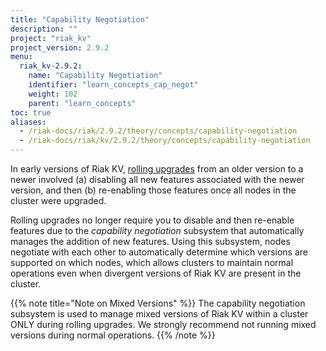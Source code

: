 ```yaml
---
title: "Capability Negotiation"
description: ""
project: "riak_kv"
project_version: 2.9.2
menu:
  riak_kv-2.9.2:
    name: "Capability Negotiation"
    identifier: "learn_concepts_cap_negot"
    weight: 102
    parent: "learn_concepts"
toc: true
aliases:
  - /riak-docs/riak/2.9.2/theory/concepts/capability-negotiation
  - /riak-docs/riak/kv/2.9.2/theory/concepts/capability-negotiation
---
```



[glossary vnode]: {{<baseurl>}}riak/kv/2.9.2/learn/glossary/#vnode
[upgrade cluster]: {{<baseurl>}}riak/kv/2.9.2/setup/upgrading/cluster
[usage mapreduce]: {{<baseurl>}}riak/kv/2.9.2/developing/usage/mapreduce


In early versions of Riak KV, [rolling upgrades][upgrade cluster] from an older version to a newer involved (a) disabling all new features associated with the newer version, and then (b) re-enabling those features once all nodes in the cluster were upgraded.

Rolling upgrades no longer require you to disable and then re-enable features due to the *capability negotiation* subsystem that automatically manages the addition of new features. Using this subsystem, nodes negotiate with each other to automatically determine which versions are supported on which nodes, which allows clusters to maintain normal operations even when divergent versions of Riak KV are present in the cluster.

{{% note title="Note on Mixed Versions" %}}
The capability negotiation subsystem is used to manage mixed versions of Riak KV within a cluster ONLY during rolling upgrades. We strongly recommend not running mixed versions during normal operations.
{{% /note %}}


